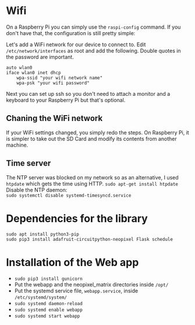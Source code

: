 # Wifi
On a Raspberry Pi you can simply use the `raspi-config` command. If you don't have that, the configuration is still pretty simple:

Let's add a WiFi network for our device to connect to. Edit `/etc/network/interfaces` as root and add the following. Double quotes in the password are important.
```
auto wlan0
iface wlan0 inet dhcp
	wpa-ssid "your wifi network name"
	wpa-psk "your wifi password"
```
Next you can set up ssh so you don't need to attach a monitor and a keyboard to your Raspberry Pi but that's optional.

## Chaning the WiFi network
If your WiFi settings changed, you simply redo the steps. On Raspberry Pi,  it is simpler to take out the SD Card and modify its contents from another machine.

## Time server
The NTP server was blocked on my network so as an alternative, I used `htpdate` which gets the time using HTTP.
`sudo apt-get install htpdate`  
Disable the NTP daemon:  
`sudo systemctl disable systemd-timesyncd.service`

# Dependencies for the library
```
sudo apt install python3-pip
sudo pip3 install adafruit-circuitpython-neopixel Flask schedule
```

# Installation of the Web app
- `sudo pip3 install gunicorn`
- Put the webapp and the neopixel_matrix directories inside `/opt/`
- Put the systemd service file, `webapp.service`, inside `/etc/systemd/system/`
- `sudo systemd daemon-reload`
- `sudo systemd enable webapp`
- `sudo systemd start webapp`
